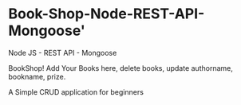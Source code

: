 # Book-Shop-Node-REST-API-Mongoose'

Node JS - REST API - Mongoose

BookShop! Add Your Books here, delete books, update authorname, bookname, prize. 

A Simple CRUD application for beginners
